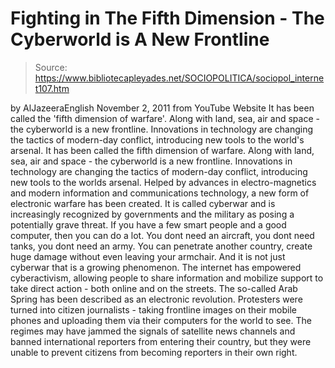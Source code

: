 # Fighting in The Fifth Dimension - The Cyberworld is A New Frontline

> Source: https://www.bibliotecapleyades.net/SOCIOPOLITICA/sociopol_internet107.htm

by
AlJazeeraEnglish
November 2, 2011
from
YouTube Website
It has been called the 'fifth dimension of warfare'.
Along with land, sea, air and space - the
cyberworld is a new frontline. Innovations in technology are changing the
tactics of modern-day conflict, introducing new tools to the world's
arsenal.
It has been called the fifth dimension of warfare. Along with land, sea, air
and space - the cyberworld is a new frontline. Innovations in technology are
changing the tactics of modern-day conflict, introducing new tools to the
worlds arsenal.
Helped by advances in electro-magnetics and modern information and
communications technology, a new form of electronic warfare has been
created. It is called cyberwar and is increasingly recognized by governments
and the military as posing a potentially grave threat.
If you have a few smart people and a good computer, then you can do a lot.
You dont need an aircraft, you dont need tanks, you dont need an army.
You can penetrate another country, create huge damage without even leaving
your armchair.
And it is not just cyberwar that is a growing phenomenon. The internet has
empowered cyberactivism, allowing people to share information and mobilize
support to take direct action - both online and on the streets.
The so-called Arab Spring has been described as an electronic revolution.
Protesters were turned into citizen journalists - taking frontline images on
their mobile phones and uploading them via their computers for the world to
see.
The regimes may have jammed the signals of
satellite news channels and banned international reporters from entering
their country, but they were unable to prevent citizens from becoming
reporters in their own right.
